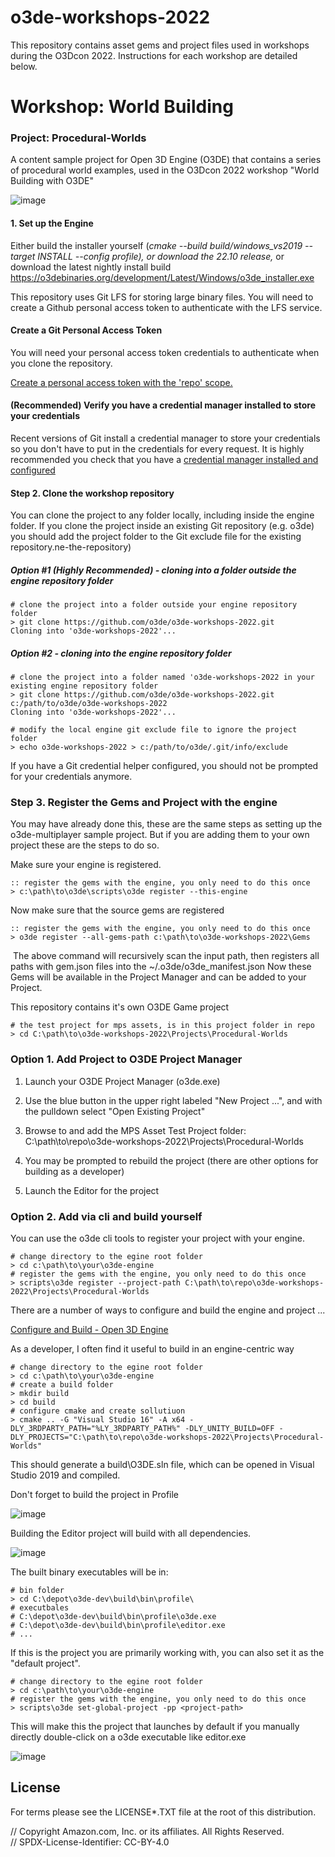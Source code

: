 # o3de-workshops-2022

This repository contains asset gems and project files used in workshops during the  O3Dcon 2022.  Instructions for each workshop are detailed below.

# Workshop: World Building

### Project: Procedural-Worlds

A content sample project for Open 3D Engine (O3DE) that contains a series of procedural world examples, used in the O3Dcon 2022 workshop "World Building with O3DE"

![image](https://user-images.githubusercontent.com/23222931/196006789-299b2e9f-f864-4a2a-988d-b75476ec043c.png)

#### 1. Set up the Engine

Either build the installer yourself (*cmake --build build/windows_vs2019 --target INSTALL --config profile), or download the 22.10 release,* or download the latest nightly install build https://o3debinaries.org/development/Latest/Windows/o3de_installer.exe

This repository uses Git LFS for storing large binary files. You will need to create a Github personal access token to authenticate with the LFS service.

#### Create a Git Personal Access Token

You will need your personal access token credentials to authenticate when you clone the repository.

[Create a personal access token with the 'repo' scope.](https://docs.github.com/en/github/authenticating-to-github/creating-a-personal-access-token)

#### (Recommended) Verify you have a credential manager installed to store your credentials

Recent versions of Git install a credential manager to store your credentials so you don't have to put in the credentials for every request. It is highly recommended you check that you have a [credential manager installed and configured](https://github.com/microsoft/Git-Credential-Manager-Core)

#### Step 2. Clone the workshop repository

You can clone the project to any folder locally, including inside the engine folder. If you clone the project inside an existing Git repository (e.g. o3de) you should add the project folder to the Git exclude file for the existing repository.ne-the-repository)

##### Option #1 (Highly Recommended) - cloning into a folder outside the engine repository folder

```shell
# clone the project into a folder outside your engine repository folder
> git clone https://github.com/o3de/o3de-workshops-2022.git
Cloning into 'o3de-workshops-2022'...
```

##### Option #2 - cloning into the engine repository folder

```shell
# clone the project into a folder named 'o3de-workshops-2022 in your existing engine repository folder
> git clone https://github.com/o3de/o3de-workshops-2022.git c:/path/to/o3de/o3de-workshops-2022
Cloning into 'o3de-workshops-2022'...

# modify the local engine git exclude file to ignore the project folder
> echo o3de-workshops-2022 > c:/path/to/o3de/.git/info/exclude
```

If you have a Git credential helper configured, you should not be prompted for your credentials anymore.

### Step 3. Register the Gems and Project with the engine

You may have already done this, these are the same steps as setting up the o3de-multiplayer sample project. But if you are adding them to your own project these are the steps to do so.

Make sure your engine is registered.

```batch
:: register the gems with the engine, you only need to do this once
> c:\path\to\o3de\scripts\o3de register --this-engine
```

Now make sure that the source gems are registered

```batch
:: register the gems with the engine, you only need to do this once
> o3de register --all-gems-path c:\path\to\o3de-workshops-2022\Gems
```

 The above command will recursively scan the input path, then registers all paths with gem.json files into the ~/.o3de/o3de_manifest.json  Now these Gems will be available in the Project Manager and can be added to your Project.

This repository contains it's own O3DE Game project

```shell
# the test project for mps assets, is in this project folder in repo
> cd C:\path\to\o3de-workshops-2022\Projects\Procedural-Worlds
```

### Option 1. Add Project to O3DE Project Manager

1. Launch your O3DE Project Manager (o3de.exe)

2. Use the blue button in the upper right labeled "New Project ...", and with the pulldown select "Open Existing Project"

3. Browse to and add the MPS Asset Test Project folder: C:\path\to\repo\o3de-workshops-2022\Projects\Procedural-Worlds

4. You may be prompted to rebuild the project (there are other options for building as a developer)

5. Launch the Editor for the project

### Option 2. Add via cli and build yourself

You can use the o3de cli tools to register your project with your engine.

```shell
# change directory to the egine root folder
> cd c:\path\to\your\o3de-engine
# register the gems with the engine, you only need to do this once
> scripts\o3de register --project-path C:\path\to\repo\o3de-workshops-2022\Projects\Procedural-Worlds
```

There are a number of ways to configure and build the engine and project ...

[Configure and Build - Open 3D Engine](https://www.o3de.org/docs/user-guide/build/configure-and-build/)

As a developer, I often find it useful to build in an engine-centric way

```batch
# change directory to the egine root folder
> cd c:\path\to\your\o3de-engine
# create a build folder
> mkdir build
> cd build
# configure cmake and create sollutiuon
> cmake .. -G "Visual Studio 16" -A x64 -DLY_3RDPARTY_PATH="%LY_3RDPARTY_PATH%" -DLY_UNITY_BUILD=OFF -DLY_PROJECTS="C:\path\to\repo\o3de-workshops-2022\Projects\Procedural-Worlds"
```

This should generate a build\O3DE.sln file, which can be opened in Visual Studio 2019 and compiled.

Don't forget to build the project in Profile

![image](https://user-images.githubusercontent.com/23222931/185497967-b94e1e5e-722c-4b84-b950-a00477343e56.png)

Building the Editor project will build with all dependencies.

![image](https://user-images.githubusercontent.com/23222931/185498026-0f235b71-ff10-4135-8008-ba067b6a285b.png)

The built binary executables will be in:

```shell
# bin folder
> cd C:\depot\o3de-dev\build\bin\profile\
# executbales
# C:\depot\o3de-dev\build\bin\profile\o3de.exe
# C:\depot\o3de-dev\build\bin\profile\editor.exe
# ...
```

If this is the project you are primarily working with, you can also set it as the "default project".

```shell
# change directory to the egine root folder
> cd c:\path\to\your\o3de-engine
# register the gems with the engine, you only need to do this once
> scripts\o3de set-global-project -pp <project-path>
```

This will make this the project that launches by default if you manually directly double-click on a o3de executable like editor.exe

![image](https://user-images.githubusercontent.com/23222931/196006867-cb15edf9-ca10-48ae-8edc-4bd92bdcd9aa.png)

## License

For terms please see the LICENSE*.TXT file at the root of this distribution.

// Copyright Amazon.com, Inc. or its affiliates. All Rights Reserved.  
// SPDX-License-Identifier: CC-BY-4.0
